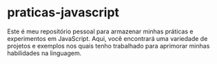 # praticas-javascript
Este é meu repositório pessoal para armazenar minhas práticas e experimentos em JavaScript. Aqui, você encontrará uma variedade de projetos e exemplos nos quais tenho trabalhado para aprimorar minhas habilidades na linguagem.
